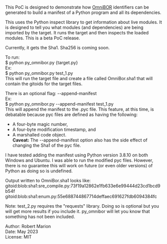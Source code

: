 
This PoC is designed to demonstrate how [OmniBOR](https://omnibor.io/) identifiers can be generated to build a manifest of a Python program and all its dependencies. 

This uses the Python inspect library to get information about live modules. It is designed to tell you what modules (and dependencies) are being imported by the target. It runs the target and then inspects the loaded modules.  This is a beta PoC release.  

Currently, it gets the Sha1. Sha256 is coming soon.  

To run:  
$ python py_omnibor.py {target.py}  
Ex:  
$ python py_omnibor.py test_1.py  
This will run the target file and create a file called OmniBor.sha1 that will contain the gitoids for the target files.  
  
There is an optional flag: --append-manifest  
Ex:  
$ python  py_omnibor.py --append-manifest test_1.py  
This will append the manifest to the .pyc file. This feature, at this time, is debatable because pyc files are defined as having the following:  
* A four-byte magic number,  
* A four-byte modification timestamp, and  
* A marshalled code object.  
**Caveat:** The --append-manifest option also has the side effect of changing the Sha1 of the pyc file.  

I have tested adding the manifest using Python version 3.8.10 on both Windows and Ubuntu. I was able to run the modified pyc files. However, there is no guarantee this will work on future (or even older versions) of Python as doing so is undefined.  

Output written to OmniBor.sha1 looks like:  
gitoid:blob:sha1:sre_compile.py:73f19a12862e1fb633e6e99444d23cd1bcd9b54f
gitoid:blob:sha1:enum.py:55e688744867714deffaec691627fdb6094384fc

Note: test_2.py requires the "requests" library. Doing so is optional but you will get more results if you include it. py_omnibor will let you know that something has not been included.  


Author: Robert Marion  
Date: May 2023  
License: MIT  
